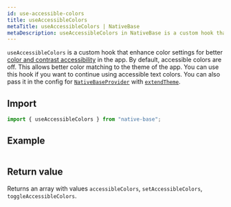 ```yaml
---
id: use-accessible-colors
title: useAccessibleColors
metaTitle: useAccessibleColors | NativeBase
metaDescription: useAccessibleColors in NativeBase is a custom hook that updates your color config for better color contrast and accessibility in the app. Read on for more info.
---
```


`useAccessibleColors` is a custom hook that enhance color settings for better [color and contrast accessibility](https://web.dev/color-and-contrast-accessibility/) in the app. By default, accessible colors are off. This allows better color matching to the theme of the app. You can use this hook if you want to continue using accessible text colors. You can also pass it in the config for [`NativeBaseProvider`](setup-provider.md) with [`extendTheme`](/setup-provider#add-custom-theme-optional).

## Import

```jsx
import { useAccessibleColors } from "native-base";
```

## Example

```ComponentSnackPlayer path=hooks,useAccessibleColors,Basic.tsx

```

## Return value

Returns an array with values `accessibleColors`, `setAccessibleColors`, `toggleAccessibleColors`.
